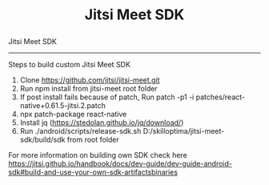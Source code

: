 # <p align="center">Jitsi Meet SDK</p>

Jitsi Meet SDK

<hr />


Steps to build custom Jitsi Meet SDK

1. Clone https://github.com/jitsi/jitsi-meet.git
2. Run npm install from jitsi-meet root folder
3. If post install fails because of patch, Run patch -p1 -i patches/react-native+0.61.5-jitsi.2.patch
4. npx patch-package react-native
5. Install jq (https://stedolan.github.io/jq/download/)
6. Run ./android/scripts/release-sdk.sh D:/skilloptima/jitsi-meet-sdk/build/sdk from root folder

For more information on building own SDK check here 
https://jitsi.github.io/handbook/docs/dev-guide/dev-guide-android-sdk#build-and-use-your-own-sdk-artifactsbinaries
